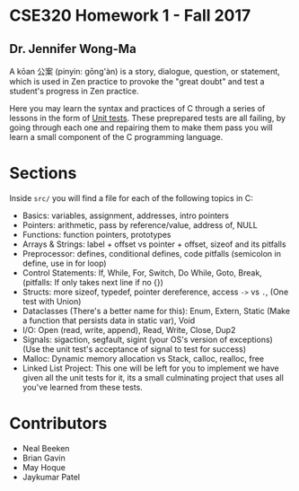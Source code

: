 # CSE320 Homework 1 - Fall 2017
## Dr. Jennifer Wong-Ma

A kōan 公案 (pinyin: gōng'àn) is a story, dialogue, question, or statement, which is used in Zen practice to provoke the "great doubt" and test a student's progress in Zen practice.

Here you may learn the syntax and practices of C through a series of lessons in the form of [Unit tests](https://en.wikipedia.org/wiki/Unit_testing). These preprepared tests are all failing, by going through each one and repairing them to make them pass you will learn a small component of the C programming language.

# Sections

Inside `src/` you will find a file for each of the following topics in C:

- Basics: variables, assignment, addresses, intro pointers
- Pointers: arithmetic, pass by reference/value, address of, NULL
- Functions: function pointers, prototypes
- Arrays & Strings: label + offset vs pointer + offset, sizeof and its pitfalls
- Preprocessor: defines, conditional defines, code pitfalls (semicolon in define, use in for loop)
- Control Statements: If, While, For, Switch, Do While, Goto, Break, (pitfalls: If only takes next line if no {})
- Structs: more sizeof, typedef, pointer dereference, access `->` vs `.`, (One test with Union)
- Dataclasses (There's a better name for this): Enum, Extern, Static (Make a function that persists data in static var), Void
- I/O: Open (read, write, append), Read, Write, Close, Dup2
- Signals: sigaction, segfault, sigint (your OS's version of exceptions) (Use the unit test's acceptance of signal to test for success)
- Malloc: Dynamic memory allocation vs Stack, calloc, realloc, free
- Linked List Project: This one will be left for you to implement we have given all the unit tests for it, its a small culminating project that uses all you've learned from these tests.

# Contributors
- Neal Beeken
- Brian Gavin
- May Hoque
- Jaykumar Patel